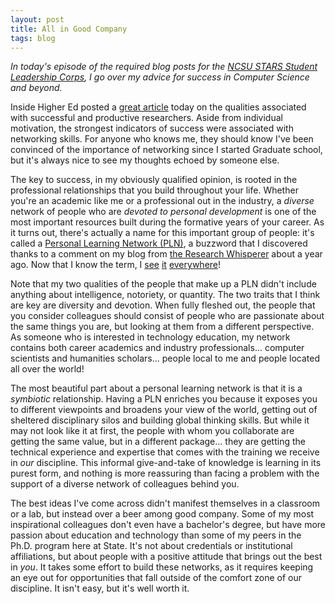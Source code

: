 ```yaml
---
layout: post
title: All in Good Company
tags: blog
---
```


*In today's episode of the required blog posts for the <a href="http://stars.csc.ncsu.edu/people/91/blog/">NCSU STARS Student Leadership Corps</a>, I go over my advice for success in Computer Science and beyond.*

Inside Higher Ed posted a <a href="http://www.insidehighered.com/news/2012/09/27/new-analysis-factors-associated-academics-publishing-more-others">great article</a> today on the qualities associated with successful and productive researchers. Aside from individual motivation, the strongest indicators of success were associated with networking skills. For anyone who knows me, they should know I've been convinced of the importance of networking since I started Graduate school, but it's always nice to see my thoughts echoed by someone else.

The key to success, in my obviously qualified opinion, is rooted in the professional relationships that you build throughout your life. Whether you're an academic like me or a professional out in the industry, a <em>diverse</em> network of people who are <em>devoted to personal development</em> is one of the most important resources built during the formative years of your career. As it turns out, there's actually a name for this important group of people: it's called a <a href="https://en.wikipedia.org/wiki/Personal_learning_network">Personal Learning Network (PLN)</a>, a buzzword that I discovered thanks to a comment on my blog from <a href="https://theresearchwhisperer.wordpress.com/">the Research Whisperer</a> about a year ago. Now that I know the term, I <a href="https://chatwithrellypops.wordpress.com/2012/01/09/a-pln-friends-with-benefits/">see</a> <a href="http://thesiswhisperer.com/2012/07/06/personal-learning-networks/">it</a> <a href="http://pleconf.org/">everywhere</a>!

Note that my two qualities of the people that make up a PLN didn't include anything about intelligence, notoriety, or quantity. The two traits that I think are key are diversity and devotion. When fully fleshed out, the people that you consider colleagues should consist of people who are passionate about the same things you are, but looking at them from a different perspective. As someone who is interested in technology education, my network contains both career academics and industry professionals... computer scientists and humanities scholars... people local to me and people located all over the world!

The most beautiful part about a personal learning network is that it is a <em>symbiotic</em> relationship. Having a PLN enriches you because it exposes you to different viewpoints and broadens your view of the world, getting out of sheltered disciplinary silos and building global thinking skills. But while it may not look like it at first, the people with whom you collaborate are getting the same value, but in a different package... they are getting the technical experience and expertise that comes with the training we receive in <em>our</em> discipline. This informal give-and-take of knowledge is learning in its purest form, and nothing is more reassuring than facing a problem with the support of a diverse network of colleagues behind you.

The best ideas I've come across didn't manifest themselves in a classroom or a lab, but instead over a beer among good company. Some of my most inspirational colleagues don't even have a bachelor's degree, but have more passion about education and technology than some of my peers in the Ph.D. program here at State. It's not about credentials or institutional affiliations, but about people with a positive attitude that brings out the best in <em>you</em>. It takes some effort to build these networks, as it requires keeping an eye out for opportunities that fall outside of the comfort zone of our discipline. It isn't easy, but it's well worth it.
